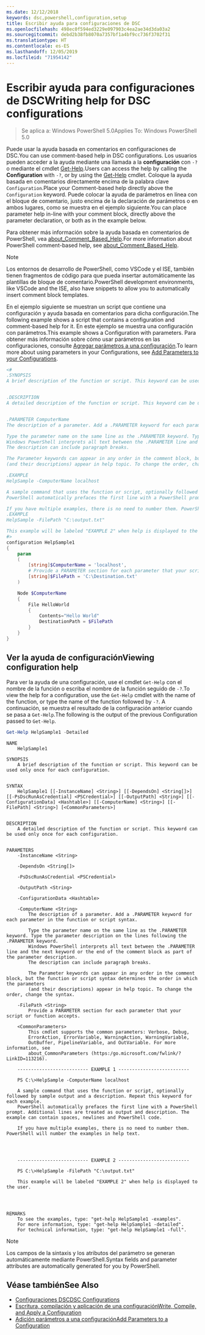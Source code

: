```yaml
---
ms.date: 12/12/2018
keywords: dsc,powershell,configuration,setup
title: Escribir ayuda para configuraciones de DSC
ms.openlocfilehash: 498ec0f594ed3229e097903c4ea2ae34d3da03a2
ms.sourcegitcommit: debd2b38fb8070a7357bf1a4bf9cc736f3702f31
ms.translationtype: HT
ms.contentlocale: es-ES
ms.lasthandoff: 12/05/2019
ms.locfileid: "71954142"
---
```

# <a name="writing-help-for-dsc-configurations"></a><span data-ttu-id="8d77d-103">Escribir ayuda para configuraciones de DSC</span><span class="sxs-lookup"><span data-stu-id="8d77d-103">Writing help for DSC configurations</span></span>

><span data-ttu-id="8d77d-104">Se aplica a: Windows PowerShell 5.0</span><span class="sxs-lookup"><span data-stu-id="8d77d-104">Applies To: Windows PowerShell 5.0</span></span>

<span data-ttu-id="8d77d-105">Puede usar la ayuda basada en comentarios en configuraciones de DSC.</span><span class="sxs-lookup"><span data-stu-id="8d77d-105">You can use comment-based help in DSC configurations.</span></span> <span data-ttu-id="8d77d-106">Los usuarios pueden acceder a la ayuda mediante una llamada a la **configuración** con `-?` o mediante el cmdlet [Get-Help](/powershell/module/Microsoft.PowerShell.Core/Get-Help).</span><span class="sxs-lookup"><span data-stu-id="8d77d-106">Users can access the help by calling the **Configuration** with `-?`, or by using the [Get-Help](/powershell/module/Microsoft.PowerShell.Core/Get-Help) cmdlet.</span></span> <span data-ttu-id="8d77d-107">Coloque la ayuda basada en comentarios directamente encima de la palabra clave `Configuration`.</span><span class="sxs-lookup"><span data-stu-id="8d77d-107">Place your Comment-based help directly above the `Configuration` keyword.</span></span>
<span data-ttu-id="8d77d-108">Puede colocar la ayuda de parámetros en línea con el bloque de comentario, justo encima de la declaración de parámetros o en ambos lugares, como se muestra en el ejemplo siguiente.</span><span class="sxs-lookup"><span data-stu-id="8d77d-108">You can place parameter help in-line with your comment block, directly above the parameter declaration, or both as in the example below.</span></span>

<span data-ttu-id="8d77d-109">Para obtener más información sobre la ayuda basada en comentarios de PowerShell, vea [about_Comment_Based_Help](/powershell/module/microsoft.powershell.core/about/about_comment_based_help).</span><span class="sxs-lookup"><span data-stu-id="8d77d-109">For more information about PowerShell comment-based help, see [about_Comment_Based_Help](/powershell/module/microsoft.powershell.core/about/about_comment_based_help).</span></span>

> [!NOTE]
> <span data-ttu-id="8d77d-110">Los entornos de desarrollo de PowerShell, como VSCode y el ISE, también tienen fragmentos de código para que pueda insertar automáticamente las plantillas de bloque de comentario.</span><span class="sxs-lookup"><span data-stu-id="8d77d-110">PowerShell development environments, like VSCode and the ISE, also have snippets to allow you to automatically insert comment block templates.</span></span>

<span data-ttu-id="8d77d-111">En el ejemplo siguiente se muestran un script que contiene una configuración y ayuda basada en comentarios para dicha configuración.</span><span class="sxs-lookup"><span data-stu-id="8d77d-111">The following example shows a script that contains a configuration and comment-based help for it.</span></span> <span data-ttu-id="8d77d-112">En este ejemplo se muestra una configuración con parámetros.</span><span class="sxs-lookup"><span data-stu-id="8d77d-112">This example shows a Configuration with parameters.</span></span> <span data-ttu-id="8d77d-113">Para obtener más información sobre cómo usar parámetros en las configuraciones, consulte [Agregar parámetros a una configuración](add-parameters-to-a-configuration.md).</span><span class="sxs-lookup"><span data-stu-id="8d77d-113">To learn more about using parameters in your Configurations, see [Add Parameters to your Configurations](add-parameters-to-a-configuration.md).</span></span>

```powershell
<#
.SYNOPSIS
A brief description of the function or script. This keyword can be used only once for each configuration.


.DESCRIPTION
A detailed description of the function or script. This keyword can be used only once for each configuration.


.PARAMETER ComputerName
The description of a parameter. Add a .PARAMETER keyword for each parameter in the function or script syntax.

Type the parameter name on the same line as the .PARAMETER keyword. Type the parameter description on the lines following the .PARAMETER keyword.
Windows PowerShell interprets all text between the .PARAMETER line and the next keyword or the end of the comment block as part of the parameter description.
The description can include paragraph breaks.

The Parameter keywords can appear in any order in the comment block, but the function or script syntax determines the order in which the parameters
(and their descriptions) appear in help topic. To change the order, change the syntax.

.EXAMPLE
HelpSample -ComputerName localhost

A sample command that uses the function or script, optionally followed by sample output and a description. Repeat this keyword for each example.
PowerShell automatically prefaces the first line with a PowerShell prompt. Additional lines are treated as output and description. The example can contain spaces, newlines and PowerShell code.

If you have multiple examples, there is no need to number them. PowerShell will number the examples in help text.
.EXAMPLE
HelpSample -FilePath "C:\output.txt"

This example will be labeled "EXAMPLE 2" when help is displayed to the user.
#>
configuration HelpSample1
{
    param
    (
        [string]$ComputerName = 'localhost',
        # Provide a PARAMETER section for each parameter that your script or function accepts.
        [string]$FilePath = 'C:\Destination.txt'
    )

    Node $ComputerName
    {
        File HelloWorld
        {
            Contents="Hello World"
            DestinationPath = $FilePath
        }
    }
}
```

## <a name="viewing-configuration-help"></a><span data-ttu-id="8d77d-114">Ver la ayuda de configuración</span><span class="sxs-lookup"><span data-stu-id="8d77d-114">Viewing configuration help</span></span>

<span data-ttu-id="8d77d-115">Para ver la ayuda de una configuración, use el cmdlet `Get-Help` con el nombre de la función o escriba el nombre de la función seguido de `-?`.</span><span class="sxs-lookup"><span data-stu-id="8d77d-115">To view the help for a configuration, use the `Get-Help` cmdlet with the name of the function, or type the name of the function followed by `-?`.</span></span> <span data-ttu-id="8d77d-116">A continuación, se muestra el resultado de la configuración anterior cuando se pasa a `Get-Help`.</span><span class="sxs-lookup"><span data-stu-id="8d77d-116">The following is the output of the previous Configuration passed to `Get-Help`.</span></span>

```powershell
Get-Help HelpSample1 -Detailed
```

```output
NAME
    HelpSample1

SYNOPSIS
    A brief description of the function or script. This keyword can be used only once for each configuration.


SYNTAX
    HelpSample1 [[-InstanceName] <String>] [[-DependsOn] <String[]>] [[-PsDscRunAsCredential] <PSCredential>] [[-OutputPath] <String>] [[-ConfigurationData] <Hashtable>] [[-ComputerName] <String>] [[-FilePath] <String>] [<CommonParameters>]


DESCRIPTION
    A detailed description of the function or script. This keyword can be used only once for each configuration.


PARAMETERS
    -InstanceName <String>

    -DependsOn <String[]>

    -PsDscRunAsCredential <PSCredential>

    -OutputPath <String>

    -ConfigurationData <Hashtable>

    -ComputerName <String>
        The description of a parameter. Add a .PARAMETER keyword for each parameter in the function or script syntax.

        Type the parameter name on the same line as the .PARAMETER keyword. Type the parameter description on the lines following the .PARAMETER keyword.
        Windows PowerShell interprets all text between the .PARAMETER line and the next keyword or the end of the comment block as part of the parameter description.
        The description can include paragraph breaks.

        The Parameter keywords can appear in any order in the comment block, but the function or script syntax determines the order in which the parameters
        (and their descriptions) appear in help topic. To change the order, change the syntax.

    -FilePath <String>
        Provide a PARAMETER section for each parameter that your script or function accepts.

    <CommonParameters>
        This cmdlet supports the common parameters: Verbose, Debug,
        ErrorAction, ErrorVariable, WarningAction, WarningVariable,
        OutBuffer, PipelineVariable, and OutVariable. For more information, see
        about_CommonParameters (https:/go.microsoft.com/fwlink/?LinkID=113216).

    -------------------------- EXAMPLE 1 --------------------------

    PS C:\>HelpSample -ComputerName localhost

    A sample command that uses the function or script, optionally followed by sample output and a description. Repeat this keyword for each example.
    PowerShell automatically prefaces the first line with a PowerShell prompt. Additional lines are treated as output and description. The example can contain spaces, newlines and PowerShell code.

    If you have multiple examples, there is no need to number them. PowerShell will number the examples in help text.




    -------------------------- EXAMPLE 2 --------------------------

    PS C:\>HelpSample -FilePath "C:\output.txt"

    This example will be labeled "EXAMPLE 2" when help is displayed to the user.




REMARKS
    To see the examples, type: "get-help HelpSample1 -examples".
    For more information, type: "get-help HelpSample1 -detailed".
    For technical information, type: "get-help HelpSample1 -full".
```

> [!NOTE]
> <span data-ttu-id="8d77d-117">Los campos de la sintaxis y los atributos del parámetro se generan automáticamente mediante PowerShell.</span><span class="sxs-lookup"><span data-stu-id="8d77d-117">Syntax fields and parameter attributes are automatically generated for you by PowerShell.</span></span>

## <a name="see-also"></a><span data-ttu-id="8d77d-118">Véase también</span><span class="sxs-lookup"><span data-stu-id="8d77d-118">See Also</span></span>

- [<span data-ttu-id="8d77d-119">Configuraciones DSC</span><span class="sxs-lookup"><span data-stu-id="8d77d-119">DSC Configurations</span></span>](configurations.md)
- [<span data-ttu-id="8d77d-120">Escritura, compilación y aplicación de una configuración</span><span class="sxs-lookup"><span data-stu-id="8d77d-120">Write, Compile, and Apply a Configuration</span></span>](write-compile-apply-configuration.md)
- [<span data-ttu-id="8d77d-121">Adición parámetros a una configuración</span><span class="sxs-lookup"><span data-stu-id="8d77d-121">Add Parameters to a Configuration</span></span>](add-parameters-to-a-configuration.md)
